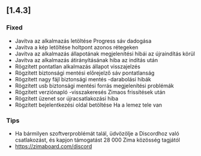 ## [1.4.3]
### Fixed
- Javítva az alkalmazás letöltése Progress sáv dadogása
- Javítva a kép letöltése holtpont azonos rétegeken
- Javítva az alkalmazás állapotának megjelenítési hibái az újraindítás körül
- Javítva az alkalmazás átirányításának hiba az indítás után
- Rögzített pontatlan alkalmazás állapot visszajelzés
- Rögzített biztonsági mentési előrejelző sáv pontatlanság
- Rögzített nagy fájl biztonsági mentés -darabolási hibák
- Rögzített usb biztonsági mentési forrás megjelenítési problémák
- Rögzített verziónapló -visszakeresés Zimaos frissítések után
- Rögzített üzenet sor újracsatlakozási hiba
- Rögzített bejelentkezési oldal betöltése Ha a lemez tele van
### Tips
- Ha bármilyen szoftverproblémát talál, üdvözölje a Discordhoz való csatlakozást, és kapjon támogatást 28 000 Zima közösség tagjától
- <a href = "https://zimaboard.com/discord" Target = "_ üres" style = "color: kék"> https://zimaboard.com/discord </a>
